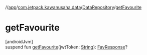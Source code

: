 //[app](../../../index.md)/[com.jetpack.kawanusaha.data](../index.md)/[DataRepository](index.md)/[getFavourite](get-favourite.md)

# getFavourite

[androidJvm]\
suspend fun [getFavourite](get-favourite.md)(jwtToken: [String](https://kotlinlang.org/api/latest/jvm/stdlib/kotlin/-string/index.html)): [FavResponse](../-fav-response/index.md)?
